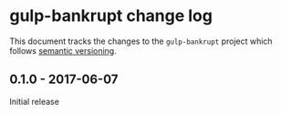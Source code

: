 # gulp-bankrupt change log

This document tracks the changes to the `gulp-bankrupt` project which follows
[semantic versioning](http://semver.org).

## 0.1.0 - 2017-06-07

Initial release
